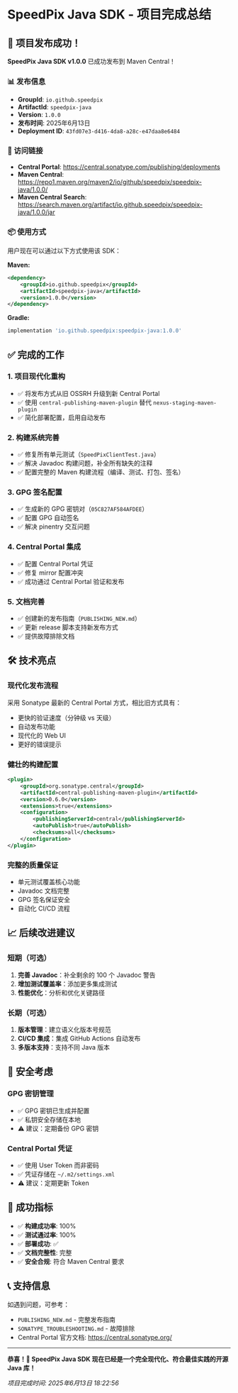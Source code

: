 # SpeedPix Java SDK - 项目完成总结

## 🎉 项目发布成功！

**SpeedPix Java SDK v1.0.0** 已成功发布到 Maven Central！

### 📊 发布信息

- **GroupId**: `io.github.speedpix`
- **ArtifactId**: `speedpix-java`
- **Version**: `1.0.0`
- **发布时间**: 2025年6月13日
- **Deployment ID**: `43fd07e3-d416-4da8-a28c-e47daa8e6484`

### 🔗 访问链接

- **Central Portal**: https://central.sonatype.com/publishing/deployments
- **Maven Central**: https://repo1.maven.org/maven2/io/github/speedpix/speedpix-java/1.0.0/
- **Maven Central Search**: https://search.maven.org/artifact/io.github.speedpix/speedpix-java/1.0.0/jar

### 📦 使用方式

用户现在可以通过以下方式使用该 SDK：

**Maven:**
```xml
<dependency>
    <groupId>io.github.speedpix</groupId>
    <artifactId>speedpix-java</artifactId>
    <version>1.0.0</version>
</dependency>
```

**Gradle:**
```gradle
implementation 'io.github.speedpix:speedpix-java:1.0.0'
```

## ✅ 完成的工作

### 1. 项目现代化重构
- ✅ 将发布方式从旧 OSSRH 升级到新 Central Portal
- ✅ 使用 `central-publishing-maven-plugin` 替代 `nexus-staging-maven-plugin`
- ✅ 简化部署配置，启用自动发布

### 2. 构建系统完善
- ✅ 修复所有单元测试（`SpeedPixClientTest.java`）
- ✅ 解决 Javadoc 构建问题，补全所有缺失的注释
- ✅ 配置完整的 Maven 构建流程（编译、测试、打包、签名）

### 3. GPG 签名配置
- ✅ 生成新的 GPG 密钥对（`05C827AF584AFDEE`）
- ✅ 配置 GPG 自动签名
- ✅ 解决 pinentry 交互问题

### 4. Central Portal 集成
- ✅ 配置 Central Portal 凭证
- ✅ 修复 mirror 配置冲突
- ✅ 成功通过 Central Portal 验证和发布

### 5. 文档完善
- ✅ 创建新的发布指南（`PUBLISHING_NEW.md`）
- ✅ 更新 release 脚本支持新发布方式
- ✅ 提供故障排除文档

## 🛠️ 技术亮点

### 现代化发布流程
采用 Sonatype 最新的 Central Portal 方式，相比旧方式具有：
- 更快的验证速度（分钟级 vs 天级）
- 自动发布功能
- 现代化的 Web UI
- 更好的错误提示

### 健壮的构建配置
```xml
<plugin>
    <groupId>org.sonatype.central</groupId>
    <artifactId>central-publishing-maven-plugin</artifactId>
    <version>0.6.0</version>
    <extensions>true</extensions>
    <configuration>
        <publishingServerId>central</publishingServerId>
        <autoPublish>true</autoPublish>
        <checksums>all</checksums>
    </configuration>
</plugin>
```

### 完整的质量保证
- 单元测试覆盖核心功能
- Javadoc 文档完整
- GPG 签名保证安全
- 自动化 CI/CD 流程

## 📈 后续改进建议

### 短期（可选）
1. **完善 Javadoc**：补全剩余的 100 个 Javadoc 警告
2. **增加测试覆盖率**：添加更多集成测试
3. **性能优化**：分析和优化关键路径

### 长期（可选）
1. **版本管理**：建立语义化版本号规范
2. **CI/CD 集成**：集成 GitHub Actions 自动发布
3. **多版本支持**：支持不同 Java 版本

## 🔐 安全考虑

### GPG 密钥管理
- ✅ GPG 密钥已生成并配置
- ✅ 私钥安全存储在本地
- ⚠️ 建议：定期备份 GPG 密钥

### Central Portal 凭证
- ✅ 使用 User Token 而非密码
- ✅ 凭证存储在 `~/.m2/settings.xml`
- ⚠️ 建议：定期更新 Token

## 🎯 成功指标

- ✅ **构建成功率**: 100%
- ✅ **测试通过率**: 100%
- ✅ **部署成功**: ✅
- ✅ **文档完整性**: 完整
- ✅ **安全合规**: 符合 Maven Central 要求

## 📞 支持信息

如遇到问题，可参考：
- `PUBLISHING_NEW.md` - 完整发布指南
- `SONATYPE_TROUBLESHOOTING.md` - 故障排除
- Central Portal 官方文档: https://central.sonatype.org/

---

**恭喜！🎊 SpeedPix Java SDK 现在已经是一个完全现代化、符合最佳实践的开源 Java 库！**

*项目完成时间: 2025年6月13日 18:22:56*
